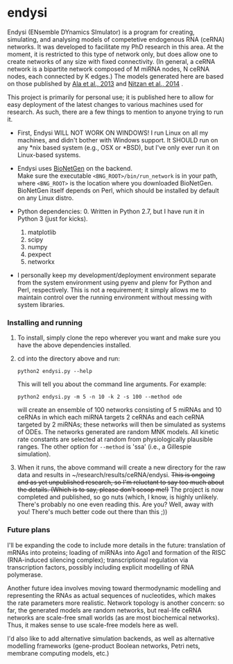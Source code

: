 # endysi

Endysi (ENsemble DYnamics SImulator) is a program for creating, 
simulating, and analysing models of competetive endogenous RNA (ceRNA) 
networks.  It was developed to facilitate my PhD research in this area. 
At the moment, it is restricted to this type of network only, but does 
allow one to create networks of any size with fixed connectivity.  (In
general, a ceRNA network is a bipartite network composed of M miRNA 
nodes, N ceRNA nodes, each connected by K edges.)  The models generated 
here are based on those published by 
[Ala et al., 2013](http://www.pnas.org/content/110/18/7154.full) and 
[Nitzan et al., 2014](http://www.cell.com/biophysj/abstract/S0006-3495%2814%2900342-7) .

This project is primarily for personal use; it is published here to 
allow for easy deployment of the latest changes to various machines 
used for research.  As such, there are a few things to mention to anyone 
trying to run it. 

* First, Endysi WILL NOT WORK ON WINDOWS! I run Linux on all my machines,
and didn't bother with Windows support.  It SHOULD run on any *nix based
system (e.g., OSX or *BSD), but I've only ever run it on Linux-based 
systems.

* Endysi uses [BioNetGen](http://www.bionetgen.org) on the backend.  
Make sure the executable `<BNG_ROOT>/bin/run_network` is in your path, 
where `<BNG_ROOT>` is the location where you downloaded BioNetGen.  
BioNetGen itself depends on Perl, which should be installed by
default on any Linux distro.

* Python dependencies: 
    0. Written in Python 2.7, but I have run it in Python 3 (just for kicks).
    1. matplotlib
    2. scipy
    3. numpy
    4. pexpect
    5. networkx

* I personally keep my development/deployment environment separate from 
the system environment using pyenv and plenv for Python and Perl, 
respectively. This is not a requirement; it simply allows me to maintain 
control over the running environment without messing with system 
libraries. 

### Installing and running

1. To install, simply clone the repo wherever you want and make sure you 
have the above dependencies installed.  

2. cd into the directory above and run:

    `python2 endysi.py --help`
    
    This will tell you about the command line arguments.  For example:
    
    `python2 endysi.py -m 5 -n 10 -k 2 -s 100 --method ode`
    
    will create an ensemble of 100 networks consisting of 5 miRNAs and 10 
    ceRNAs in which each miRNA targets 2 ceRNAs and each ceRNA targeted by 
    2 miRNAs; these networks will then be simulated as systems of ODEs. 
    The networks generated are random MNK models. All kinetic rate 
    constants are selected at random from physiologically plausible 
    ranges. The other option for `--method` is 'ssa' (i.e., a 
    Gillespie simulation).

3. When it runs, the above command will create a new directory for the 
raw data and results in ~/research/results/ceRNA/endysi.  ~~This is ongoing
and as yet unpublished research, so I'm reluctant to say too much about
the details.  (Which is to say, please don't scoop me!)~~ The project is now 
completed and published, so go nuts (which, I know, is highly unlikely.
There's probably no one even reading this.  Are you?  Well, away with you!
There's much better code out there than this ;))

### Future plans

I'll be expanding the code to include more details in the future:
translation of mRNAs into proteins; loading of miRNAs into Ago1 and 
formation of the RISC (RNA-induced silencing complex); transcriptional 
regulation via transcription factors, possibly including explicit 
modelling of RNA polymerase.  

Another future idea involves moving toward thermodynamic modelling and 
representing the RNAs as actual sequences of nucleotides, which makes 
the rate parameters more realistic.  Network topology is another concern: 
so far, the generated models are random networks, but real-life ceRNA 
networks are scale-free small worlds (as are most biochemical networks). 
Thus, it makes sense to use scale-free models here as well.  

I'd also like to add alternative simulation backends, as well as 
alternative modelling frameworks (gene-product Boolean networks, Petri 
nets, membrane computing models, etc.)



